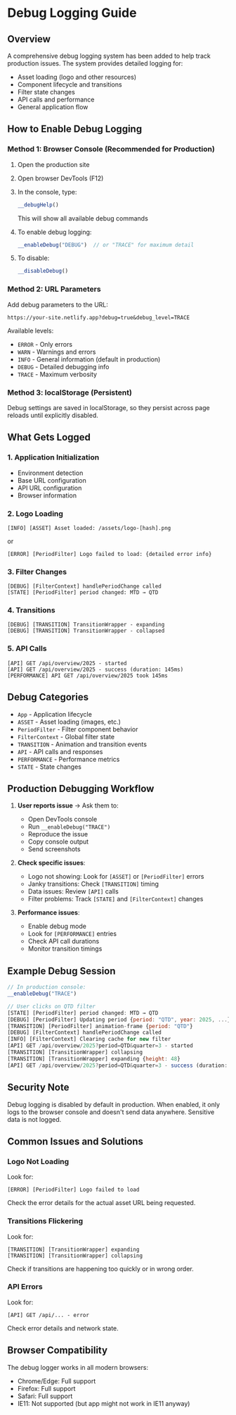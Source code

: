 # Debug Logging Guide

## Overview

A comprehensive debug logging system has been added to help track production issues. The system provides detailed logging for:
- Asset loading (logo and other resources)
- Component lifecycle and transitions
- Filter state changes
- API calls and performance
- General application flow

## How to Enable Debug Logging

### Method 1: Browser Console (Recommended for Production)

1. Open the production site
2. Open browser DevTools (F12)
3. In the console, type:
   ```javascript
   __debugHelp()
   ```
   This will show all available debug commands

4. To enable debug logging:
   ```javascript
   __enableDebug("DEBUG")  // or "TRACE" for maximum detail
   ```

5. To disable:
   ```javascript
   __disableDebug()
   ```

### Method 2: URL Parameters

Add debug parameters to the URL:
```
https://your-site.netlify.app?debug=true&debug_level=TRACE
```

Available levels:
- `ERROR` - Only errors
- `WARN` - Warnings and errors
- `INFO` - General information (default in production)
- `DEBUG` - Detailed debugging info
- `TRACE` - Maximum verbosity

### Method 3: localStorage (Persistent)

Debug settings are saved in localStorage, so they persist across page reloads until explicitly disabled.

## What Gets Logged

### 1. Application Initialization
- Environment detection
- Base URL configuration
- API URL configuration
- Browser information

### 2. Logo Loading
```
[INFO] [ASSET] Asset loaded: /assets/logo-[hash].png
```
or
```
[ERROR] [PeriodFilter] Logo failed to load: {detailed error info}
```

### 3. Filter Changes
```
[DEBUG] [FilterContext] handlePeriodChange called
[STATE] [PeriodFilter] period changed: MTD → QTD
```

### 4. Transitions
```
[DEBUG] [TRANSITION] TransitionWrapper - expanding
[DEBUG] [TRANSITION] TransitionWrapper - collapsed
```

### 5. API Calls
```
[API] GET /api/overview/2025 - started
[API] GET /api/overview/2025 - success (duration: 145ms)
[PERFORMANCE] API GET /api/overview/2025 took 145ms
```

## Debug Categories

- `App` - Application lifecycle
- `ASSET` - Asset loading (images, etc.)
- `PeriodFilter` - Filter component behavior
- `FilterContext` - Global filter state
- `TRANSITION` - Animation and transition events
- `API` - API calls and responses
- `PERFORMANCE` - Performance metrics
- `STATE` - State changes

## Production Debugging Workflow

1. **User reports issue** → Ask them to:
   - Open DevTools console
   - Run `__enableDebug("TRACE")`
   - Reproduce the issue
   - Copy console output
   - Send screenshots

2. **Check specific issues**:
   - Logo not showing: Look for `[ASSET]` or `[PeriodFilter]` errors
   - Janky transitions: Check `[TRANSITION]` timing
   - Data issues: Review `[API]` calls
   - Filter problems: Track `[STATE]` and `[FilterContext]` changes

3. **Performance issues**:
   - Enable debug mode
   - Look for `[PERFORMANCE]` entries
   - Check API call durations
   - Monitor transition timings

## Example Debug Session

```javascript
// In production console:
__enableDebug("TRACE")

// User clicks on QTD filter
[STATE] [PeriodFilter] period changed: MTD → QTD
[DEBUG] [PeriodFilter] Updating period {period: "QTD", year: 2025, ...}
[TRANSITION] [PeriodFilter] animation-frame {period: "QTD"}
[DEBUG] [FilterContext] handlePeriodChange called
[INFO] [FilterContext] Clearing cache for new filter
[API] GET /api/overview/2025?period=QTD&quarter=3 - started
[TRANSITION] [TransitionWrapper] collapsing
[TRANSITION] [TransitionWrapper] expanding {height: 48}
[API] GET /api/overview/2025?period=QTD&quarter=3 - success (duration: 243ms)
```

## Security Note

Debug logging is disabled by default in production. When enabled, it only logs to the browser console and doesn't send data anywhere. Sensitive data is not logged.

## Common Issues and Solutions

### Logo Not Loading
Look for:
```
[ERROR] [PeriodFilter] Logo failed to load
```
Check the error details for the actual asset URL being requested.

### Transitions Flickering
Look for:
```
[TRANSITION] [TransitionWrapper] expanding
[TRANSITION] [TransitionWrapper] collapsing
```
Check if transitions are happening too quickly or in wrong order.

### API Errors
Look for:
```
[API] GET /api/... - error
```
Check error details and network state.

## Browser Compatibility

The debug logger works in all modern browsers:
- Chrome/Edge: Full support
- Firefox: Full support
- Safari: Full support
- IE11: Not supported (but app might not work in IE11 anyway)